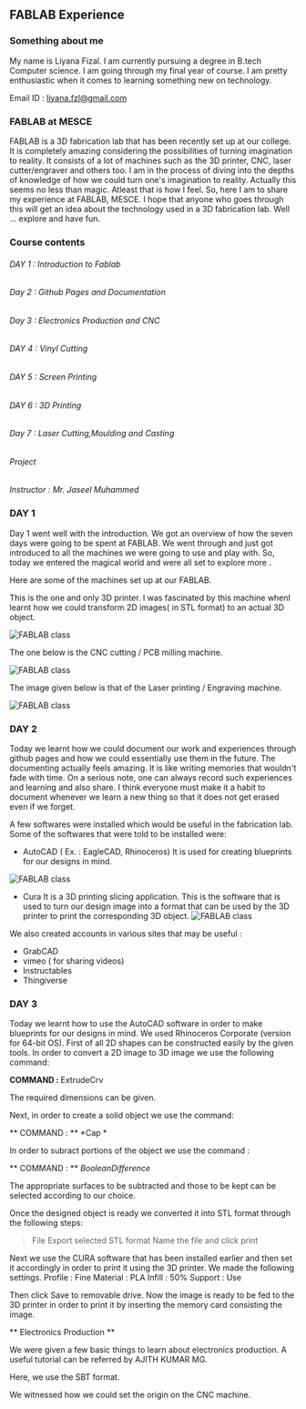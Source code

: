 ## FABLAB Experience

### Something about me

My name is Liyana Fizal. I am currently pursuing a degree in B.tech Computer science. I am going through my final year of course. I am pretty enthusiastic when it comes to learning something new on technology. 

Email ID : liyana.fzl@gmail.com



### FABLAB at MESCE

FABLAB is a 3D fabrication lab that has been recently set up at our college. It is completely amazing considering the possibilities of turning imagination to reality. It consists of a lot of machines such as the 3D printer, CNC, laser cutter/engraver and others too. I am in the process of diving into the depths of knowledge of how we could turn one's imagination to reality. Actually this seems no less than magic. Atleast that is how I feel. So, here I am to share my experience at FABLAB, MESCE. I hope that anyone who goes through this will get an idea about the technology used in a 3D fabrication lab. Well ... explore and have fun.



### Course contents

###### DAY 1 : Introduction to Fablab 

###### Day 2 : Github Pages and Documentation
                               
###### Day 3 : Electronics Production and CNC
                                
###### DAY 4 : Vinyl Cutting
                                	
###### DAY 5 : Screen Printing
                                	
###### DAY 6 : 3D Printing
                                
###### Day 7 : Laser Cutting,Moulding and Casting
                                
###### Project

*Instructor : Mr. Jaseel Muhammed*



### DAY 1

Day 1 went well with the introduction. We got an overview of how the seven days were going to be spent at FABLAB. We went through and just got introduced to all the machines we were going to use and play with. So, today we entered the magical world and were all set to explore more .

Here are some of the machines set up at our FABLAB. 

This is the one and only 3D printer. I was fascinated by this machine whenI learnt how we could transform 2D images( in STL format) to an actual 3D object.

![FABLAB class](/images/photo_2017-08-03_19-44-53.jpg)

The one below is the CNC cutting / PCB milling machine.

![FABLAB class](/images/cnc2.jpg)

The image given below is that of the Laser printing / Engraving machine.

![FABLAB class](/images/cnc.jpg)



### DAY 2 

Today we learnt how we could document our work and experiences through github pages and how we could essentially use them in the future. The documenting actually feels amazing. It is like writing memories that wouldn't fade with time. On a serious note, one can always record such experiences and learning and also share. I think everyone must make it a habit to document whenever we learn a new thing so that it does not get erased even if we forget.

A few softwares were installed which would be useful in the fabrication lab. Some of the softwares that were told to be installed were:

* AutoCAD ( Ex. : EagleCAD, Rhinoceros)
It is used for creating blueprints for our designs in mind.

![FABLAB class](/images/autocad1.png)
* Cura 
It is a 3D printing slicing application. This is the software that is used to turn our design image into a format that can be used by the 3D printer to print the corresponding 3D object. 
![FABLAB class](/images/cura.jpg)


We also created accounts in various sites that may be useful :
* GrabCAD
* vimeo ( for sharing videos)
* Instructables
* Thingiverse

### DAY 3

Today we learnt how to use the AutoCAD software in order to make blueprints for our designs in mind. We used Rhinoceros Corporate (version for 64-bit OS).
First of all 2D shapes can be constructed easily by the given tools. In order to convert a 2D image to 3D image we use the following command:

<B> COMMAND : </B> 
ExtrudeCrv 

The required dimensions can be given.

Next, in order to create a solid object we use the command: 

** COMMAND : ** *Cap *

In order to subract portions of the object we use the command : 

** COMMAND : ** *BooleanDifference*

The appropriate surfaces to be subtracted and those to be kept can be selected according to our choice.

Once the designed object is ready we converted it into STL format through the following steps:

>File
 >Export selected
  > STL format
  >Name the file and click print
  
 Next we use the CURA software that has been installed earlier and then set it accordingly in order to print it using the 3D printer.
 We made the following settings.
 Profile : Fine
 Material : PLA
 Infill : 50%
 Support : Use 
 
Then click Save to removable drive. Now the image is ready to be fed to the 3D printer in order to print it by inserting the memory card consisting the image.

** Electronics Production **

We were given a few basic things to learn about electronics production.
A useful tutorial can be referred by AJITH KUMAR MG.

Here, we use the SBT format.

We witnessed how we could set the origin on the CNC machine.







